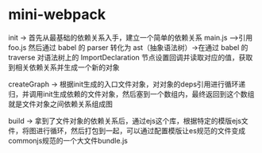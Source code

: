 # mini-webpack

init -> 首先从最基础的依赖关系入手，建立一个简单的依赖关系 main.js -->引用 foo.js
然后通过 babel 的 parser 转化为 ast（抽象语法树）->在通过 babel 的 traverse 对语法树上的 ImportDeclaration 节点设置回调并读取对应的值，获取到相关依赖关系并生成一个新的对象


createGraph -> 根据init生成的入口文件对象，对对象的deps引用进行循环递归，并调用init生成依赖的文件对象，然后塞到一个数组内，最终返回到这个数组就是文件对象之间依赖关系组成图

build -> 拿到了文件对象的依赖关系后，通过ejs这个库，根据特定的模版ejs文件，将图进行循环，然后打包到一起，可以通过配置模版让es规范的文件变成commonjs规范的一个大文件bundle.js
